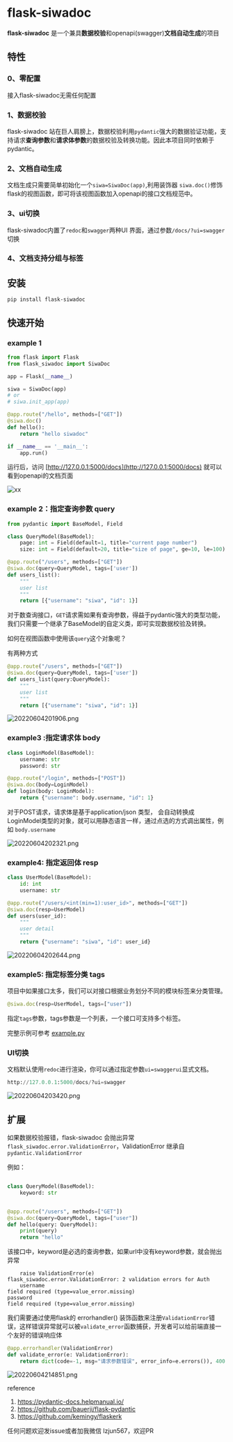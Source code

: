 #  flask-siwadoc

**flask-siwadoc** 是一个兼具**数据校验**和openapi(swagger)**文档自动生成**的项目

## 特性

### 0、零配置
接入flask-siwadoc无需任何配置

### 1、数据校验
flask-siwadoc 站在巨人肩膀上，数据校验利用`pydantic`强大的数据验证功能，支持请求**查询参数**和**请求体参数**的数据校验及转换功能。因此本项目同时依赖于pydantic。
### 2、文档自动生成
文档生成只需要简单初始化一个`siwa=SiwaDoc(app)`,利用装饰器 `siwa.doc()`修饰flask的视图函数，即可将该视图函数加入openapi的接口文档规范中。
### 3、ui切换
flask-siwadoc内置了`redoc`和`swagger`两种UI 界面，通过参数`/docs/?ui=swagger`切换
### 4、文档支持分组与标签


## 安装

```
pip install flask-siwadoc
```

## 快速开始


### example 1

```python
from flask import Flask
from flask_siwadoc import SiwaDoc

app = Flask(__name__)

siwa = SiwaDoc(app)
# or
# siwa.init_app(app)

@app.route("/hello", methods=["GET"])
@siwa.doc()
def hello():
    return "hello siwadoc"

if __name__ == '__main__':
    app.run()
```

运行后，访问 [http://127.0.0.1:5000/docs](http://127.0.0.1:5000/docs) 就可以看到openapi的文档页面

![xx](./screnshots/20220604200547.png)



### example 2：指定查询参数 query

```python
from pydantic import BaseModel, Field

class QueryModel(BaseModel):
    page: int = Field(default=1, title="current page number")
    size: int = Field(default=20, title="size of page", ge=10, le=100)

@app.route("/users", methods=["GET"])
@siwa.doc(query=QueryModel, tags=['user'])
def users_list():
    """
    user list
    """
    return [{"username": "siwa", "id": 1}]
```
对于数查询接口，`GET`请求需如果有查询参数，得益于pydantic强大的类型功能，我们只需要一个继承了BaseModel的自定义类，即可实现数据校验及转换。

如何在视图函数中使用该`query`这个对象呢？

有两种方式

```python
@app.route("/users", methods=["GET"])
@siwa.doc(query=QueryModel, tags=['user'])
def users_list(query:QueryModel):
    """
    user list
    """
    return [{"username": "siwa", "id": 1}]
```



![20220604201906.png](./screnshots/20220604201906.png)

### example3 :指定请求体 body

```python
class LoginModel(BaseModel):
    username: str
    password: str

@app.route("/login", methods=["POST"])
@siwa.doc(body=LoginModel)
def login(body: LoginModel):
    return {"username": body.username, "id": 1}
```

对于POST请求，请求体是基于application/json 类型， 会自动转换成LoginModel类型的对象，就可以用静态语言一样，通过点选的方式调出属性，例如 `body.username`

![20220604202321.png](./screnshots/20220604202321.png)

### example4: 指定返回体 resp

```python
class UserModel(BaseModel):
    id: int
    username: str

@app.route("/users/<int(min=1):user_id>", methods=["GET"])
@siwa.doc(resp=UserModel)
def users(user_id):
    """
    user detail
    """
    return {"username": "siwa", "id": user_id}
```

![20220604202644.png](./screnshots/20220604202644.png)


### example5: 指定标签分类 tags

项目中如果接口太多，我们可以对接口根据业务划分不同的模块标签来分类管理。

```python
@siwa.doc(resp=UserModel, tags=["user"])
```
指定`tags`参数，tags参数是一个列表，一个接口可支持多个标签。


完整示例可参考 [example.py](./example/__init__.py)


### UI切换

文档默认使用`redoc`进行渲染，你可以通过指定参数`ui=swaggerui`显式文档。

```python
http://127.0.0.1:5000/docs/?ui=swagger
```

![20220604203420.png](./screnshots/20220604203420.png)



## 扩展

如果数据校验报错，flask-siwadoc 会抛出异常`flask_siwadoc.error.ValidationError`，ValidationError 继承自`pydantic.ValidationError`

例如：

```python

class QueryModel(BaseModel):
    keyword: str


@app.route("/users", methods=["GET"])
@siwa.doc(query=QueryModel, tags=["user"])
def hello(query: QueryModel):
    print(query)
    return "hello"
```
该接口中，keyword是必选的查询参数，如果url中没有keyword参数，就会抛出异常

```
    raise ValidationError(e)
flask_siwadoc.error.ValidationError: 2 validation errors for Auth
    username
field required (type=value_error.missing)
password
field required (type=value_error.missing)
```

我们需要通过使用flask的 errorhandler() 装饰函数来注册`ValidationError`错误，这样错误异常就可以被`validate_error`函数捕获，开发者可以给前端直接一个友好的错误响应体

```python
@app.errorhandler(ValidationError)
def validate_error(e: ValidationError):
    return dict(code=-1, msg="请求参数错误", error_info=e.errors()), 400
```

![20220604214851.png](./screnshots/20220604214851.png)


reference

1. https://pydantic-docs.helpmanual.io/
2. https://github.com/bauerji/flask-pydantic
3. https://github.com/kemingy/flaskerk

任何问题欢迎发issue或者加我微信 lzjun567，欢迎PR